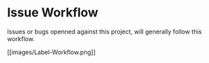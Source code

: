 # Issue Workflow

Issues or bugs openned against this project, will generally follow this workflow.

[[images/Label-Workflow.png]]